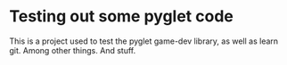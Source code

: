 # Testing out some pyglet code

This is a project used to test the pyglet game-dev library, as well as learn git. Among other things. And stuff.